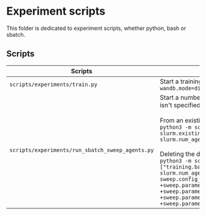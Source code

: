 # Experiment scripts

This folder is dedicated to experiment scripts, whether python, bash or sbatch.

## Scripts

| Scripts                                          | Description                                                                                                                                                                                                                                                                                                                                                                                                                                                                                                                                                                                                                                                                                                                                                                                                                                                                                                             |
|--------------------------------------------------|-------------------------------------------------------------------------------------------------------------------------------------------------------------------------------------------------------------------------------------------------------------------------------------------------------------------------------------------------------------------------------------------------------------------------------------------------------------------------------------------------------------------------------------------------------------------------------------------------------------------------------------------------------------------------------------------------------------------------------------------------------------------------------------------------------------------------------------------------------------------------------------------------------------------------|
| `scripts/experiments/train.py`                   | Start a training run. : `python3 -m scripts.experiments.train wandb.mode=disabled`                                                                                                                                                                                                                                                                                                                                                                                                                                                                                                                                                                                                                                                                                                                                                                                                                                      |
| `scripts/experiments/run_sbatch_sweep_agents.py` | Start a number of wandb sweep agents using sbatch scripts. If an sbatch script isn't specified, one will be created according to the project config. <br/> <br/> From an existing sbatch script:  <br/> `python3 -m scripts.experiments.run_sbatch_sweep_agents slurm.existing_sbatch_script_path=scripts/experiments/sbatch/SCRIPT_NAME.sh slurm.num_agents=8` <br/> <br/> Deleting the default sweep parameters, and setting new ones: <br/> `python3 -m scripts.experiments.run_sbatch_sweep_agents 'sweep.overrides=["training.batch_size=256","training.gradient_clip_val=1.0"]' slurm.num_agents=8 sweep.name="default sweep name" sweep.config_name="default_config_name" ~sweep.parameters +sweep.parameters.training.epochs=[25,50,75] +sweep.parameters.training.learning_rate=[0.003,0.0003,0.00003] +sweep.parameters.training.num_mlp_layers=[0,1,2] +sweep.parameters.random_seed=[1,2,3,4,5,6,7,8,9,10]` |
